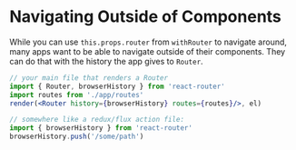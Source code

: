 # Navigating Outside of Components

While you can use `this.props.router` from `withRouter` to navigate around, many apps want to be able to navigate outside of their components. They can do that with the history the app gives to `Router`.

```jsx
// your main file that renders a Router
import { Router, browserHistory } from 'react-router'
import routes from './app/routes'
render(<Router history={browserHistory} routes={routes}/>, el)
```

```jsx
// somewhere like a redux/flux action file:
import { browserHistory } from 'react-router'
browserHistory.push('/some/path')
```
